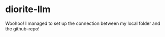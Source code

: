 # diorite-llm
Woohoo! I managed to set up the connection between my local folder and the github-repo!